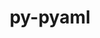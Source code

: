 ---
title: "py-pyaml"
layout: cache
categories: [package, develop-2025-04-27]
meta: {"compilers": ["none"], "num_specs": 1, "num_specs_by_stack": {"e4s": 1, "root": 1}, "oss": ["ubuntu22.04"], "platforms": ["linux"], "stacks": ["e4s", "root"], "targets": ["x86_64_v3"], "versions": ["21.8.3"]}
spec_details: [{"compiler": "none", "hash": "tdjp43rcy6gfsc7psz4cpzorlejsk27r", "os": "ubuntu22.04", "platform": "linux", "size": "-", "stacks": ["e4s", "root"], "target": "x86_64_v3", "variants": ["build_system=python_pip"], "versions": ["21.8.3"]}]
---